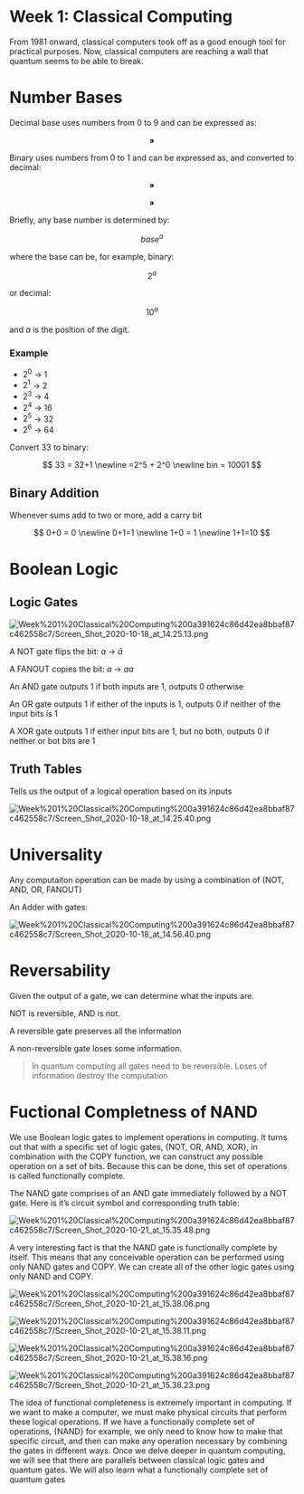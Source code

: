 # Week 1: Classical Computing


From 1981 onward, classical computers took off as a good enough tool for practical purposes. Now, classical computers are reaching a wall that quantum seems to be able to break.

# Number Bases

Decimal base uses numbers from 0 to 9 and can be expressed as:

$$
⁍
$$

Binary uses numbers from 0 to 1 and can be expressed as, and converted to decimal:

$$
⁍
$$

$$
⁍
$$

Briefly, any base number is determined by:

$$
base^a
$$

where the base can be, for example, binary:

$$
2^a
$$

or decimal:

$$
10^a
$$

and $a$ is the position of the digit.

### Example

- $2^0$ → 1
- $2^1$ → 2
- $2^3$ → 4
- $2^4$ → 16
- $2^5$ → 32
- $2^6$ → 64

Convert 33 to binary:

$$
33 = 32+1 \newline =2^5 + 2^0 \newline bin = 10001
$$

## Binary Addition

Whenever sums add to two or more, add a carry bit

$$
0+0 = 0 \newline 0+1=1 \newline 1+0 = 1 \newline 1+1=10
$$

# Boolean Logic

## Logic Gates

![Week%201%20Classical%20Computing%200a391624c86d42ea8bbaf87c462558c7/Screen_Shot_2020-10-18_at_14.25.13.png](Week%201%20Classical%20Computing%200a391624c86d42ea8bbaf87c462558c7/Screen_Shot_2020-10-18_at_14.25.13.png)

A NOT gate flips the bit: $a$ → $\bar a$

A FANOUT copies the bit: $a$ → $aa$

An AND gate outputs 1 if both inputs are 1, outputs 0 otherwise

An OR gate outputs 1 if either of the inputs is 1, outputs 0 if neither of the input bits is 1

A XOR gate outputs 1 if either input bits are 1, but no both, outputs 0 if neither or bot bits are 1

## Truth Tables

Tells us the output of a logical operation based on its inputs

![Week%201%20Classical%20Computing%200a391624c86d42ea8bbaf87c462558c7/Screen_Shot_2020-10-18_at_14.25.40.png](Week%201%20Classical%20Computing%200a391624c86d42ea8bbaf87c462558c7/Screen_Shot_2020-10-18_at_14.25.40.png)

# Universality

Any computaiton operation can be made by using a combination  of (NOT, AND, OR, FANOUT)

An Adder with gates:

![Week%201%20Classical%20Computing%200a391624c86d42ea8bbaf87c462558c7/Screen_Shot_2020-10-18_at_14.56.40.png](Week%201%20Classical%20Computing%200a391624c86d42ea8bbaf87c462558c7/Screen_Shot_2020-10-18_at_14.56.40.png)

# Reversability

Given the output of a gate, we can determine what the inputs are.

NOT is reversible, AND is not.

A reversible gate preserves all the information

A non-reversible gate loses some information.

> In quantum computing all gates need to be reversible. Loses of information destroy the computation
> 

# Fuctional Completness of NAND

We use Boolean logic gates to implement operations in computing. It turns out that with a specific set of logic gates, {NOT, OR, AND, XOR}, in combination with the COPY function, we can construct any possible operation on a set of bits. Because this can be done, this set of operations is called functionally complete.

The NAND gate comprises of an AND gate immediately followed by a NOT gate. Here is it’s circuit symbol and corresponding truth table:

![Week%201%20Classical%20Computing%200a391624c86d42ea8bbaf87c462558c7/Screen_Shot_2020-10-21_at_15.35.48.png](Week%201%20Classical%20Computing%200a391624c86d42ea8bbaf87c462558c7/Screen_Shot_2020-10-21_at_15.35.48.png)

A very interesting fact is that the NAND gate is functionally complete by itself. This means that any conceivable operation can be performed using only NAND gates and COPY.  We can create all of the other logic gates using only NAND and COPY.

![Week%201%20Classical%20Computing%200a391624c86d42ea8bbaf87c462558c7/Screen_Shot_2020-10-21_at_15.38.06.png](Week%201%20Classical%20Computing%200a391624c86d42ea8bbaf87c462558c7/Screen_Shot_2020-10-21_at_15.38.06.png)

![Week%201%20Classical%20Computing%200a391624c86d42ea8bbaf87c462558c7/Screen_Shot_2020-10-21_at_15.38.11.png](Week%201%20Classical%20Computing%200a391624c86d42ea8bbaf87c462558c7/Screen_Shot_2020-10-21_at_15.38.11.png)

![Week%201%20Classical%20Computing%200a391624c86d42ea8bbaf87c462558c7/Screen_Shot_2020-10-21_at_15.38.16.png](Week%201%20Classical%20Computing%200a391624c86d42ea8bbaf87c462558c7/Screen_Shot_2020-10-21_at_15.38.16.png)

![Week%201%20Classical%20Computing%200a391624c86d42ea8bbaf87c462558c7/Screen_Shot_2020-10-21_at_15.38.23.png](Week%201%20Classical%20Computing%200a391624c86d42ea8bbaf87c462558c7/Screen_Shot_2020-10-21_at_15.38.23.png)

The idea of functional completeness is extremely important in computing. If we want to make a computer, we must make physical circuits that perform these logical operations. If we have a functionally complete set of operations, {NAND} for example, we only need to know how to make that specific circuit, and then can make any operation necessary by combining the gates in different ways.
Once we delve deeper in quantum computing, we will see that there are parallels between classical logic gates and quantum gates. We will also learn what a functionally complete set of quantum gates